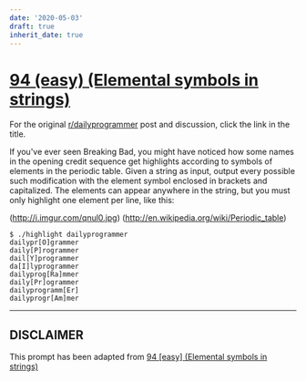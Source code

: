 ```yaml
---
date: '2020-05-03'
draft: true
inherit_date: true
---
```


# [94 (easy) (Elemental symbols in strings)](https://www.reddit.com/r/dailyprogrammer/comments/z6o4k/9012012_challenge_94_easy_elemental_symbols_in/)

For the original [r/dailyprogrammer](https://www.reddit.com/r/dailyprogrammer/) post and discussion, click the link in the title.

If you've ever seen Breaking Bad, you might have noticed how some names in the opening credit sequence get highlights according to symbols of elements in the periodic table. Given a string as input, output every possible such modification with the element symbol enclosed in brackets and capitalized. The elements can appear anywhere in the string, but you must only highlight one element per line, like this:

(http://i.imgur.com/qnul0.jpg)
(http://en.wikipedia.org/wiki/Periodic_table)

```
$ ./highlight dailyprogrammer
dailypr[O]grammer
daily[P]rogrammer
dail[Y]programmer
da[I]lyprogrammer
dailyprog[Ra]mmer
daily[Pr]ogrammer
dailyprogramm[Er]
dailyprogr[Am]mer
```

----
## **DISCLAIMER**
This prompt has been adapted from [94 [easy] (Elemental symbols in strings)](https://www.reddit.com/r/dailyprogrammer/comments/z6o4k/9012012_challenge_94_easy_elemental_symbols_in/
)
